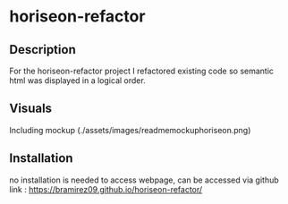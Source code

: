 # horiseon-refactor

## Description
For the horiseon-refactor project I refactored existing code so semantic html was displayed in a logical order.

## Visuals
Including mockup 
(./assets/images/readmemockuphoriseon.png)


## Installation
no installation is needed to access webpage, can be accessed via github link : https://bramirez09.github.io/horiseon-refactor/

